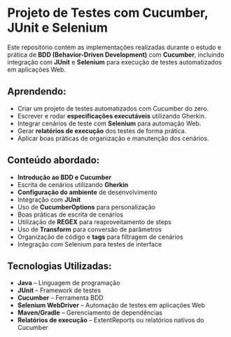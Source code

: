 # Projeto de Testes com Cucumber, JUnit e Selenium

Este repositório contém as implementações realizadas durante o estudo e prática de **BDD (Behavior-Driven Development)** com **Cucumber**, incluindo integração com **JUnit** e **Selenium** para execução de testes automatizados em aplicações Web.

##  Aprendendo:

- Criar um projeto de testes automatizados com Cucumber do zero.
- Escrever e rodar **especificações executáveis** utilizando Gherkin.
- Integrar cenários de teste com **Selenium** para automação Web.
- Gerar **relatórios de execução** dos testes de forma prática.
- Aplicar boas práticas de organização e manutenção dos cenários.

## Conteúdo abordado:

- **Introdução ao BDD e Cucumber**
- Escrita de cenários utilizando **Gherkin**
- **Configuração do ambiente** de desenvolvimento
- Integração com **JUnit**
- Uso de **CucumberOptions** para personalização
- Boas práticas de escrita de cenários
- Utilização de **REGEX** para reaproveitamento de steps
- Uso de **Transform** para conversão de parâmetros
- Organização de código e **tags** para filtragem de cenários
- Integração com Selenium para testes de interface

## Tecnologias Utilizadas:

- **Java** – Linguagem de programação
- **JUnit** – Framework de testes
- **Cucumber** – Ferramenta BDD
- **Selenium WebDriver** – Automação de testes em aplicações Web
- **Maven/Gradle** – Gerenciamento de dependências
- **Relatórios de execução** – ExtentReports ou relatórios nativos do Cucumber
